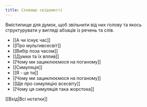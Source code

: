 ```yaml
---
title: Сховище свідомості
---
```


Вмістилище для думок, щоб звільнити від них голову та якось структурувати у вигляді абзаців із речень та слів.

- [[А чи існує час]]
- [[Про мультивсесвіт]]
- [[Вибір поза часом]]
- [[Думки та їх вплив]]
- [[Чому ми зациклюємося на поганому]]
- [[Симуляція]]
- [[Я - це ти]]
- [[Чому ми зациклюємося на поганому]]
- [[Ще про симуляцію всесвіту]]
- [[Чому ця симуляція така жорстока]]

[[Вхід|Всі нотатки]]
